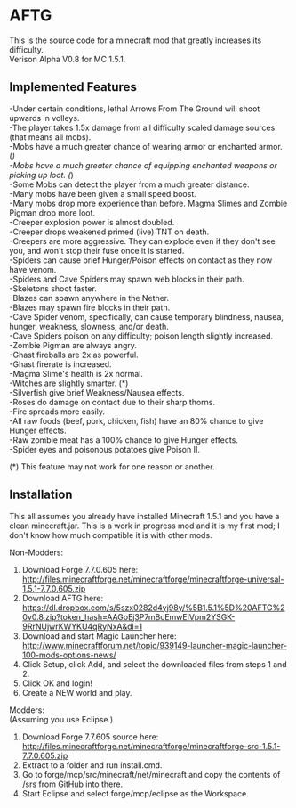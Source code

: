 AFTG
====
This is the source code for a minecraft mod that greatly increases its difficulty.  
Verison Alpha V0.8 for MC 1.5.1.  

Implemented Features 
---------------------
-Under certain conditions, lethal Arrows From The Ground will shoot upwards in volleys.  
-The player takes 1.5x damage from all difficulty scaled damage sources (that means all mobs).  
-Mobs have a much greater chance of wearing armor or enchanted armor.  (*)  
-Mobs have a much greater chance of equipping enchanted weapons or picking up loot.  (*)  
-Some Mobs can detect the player from a much greater distance.  
-Many mobs have been given a small speed boost.  
-Many mobs drop more experience than before. Magma Slimes and Zombie Pigman drop more loot.  
-Creeper explosion power is almost doubled.  
-Creeper drops weakened primed (live) TNT on death.  
-Creepers are more aggressive. They can explode even if they don't see you, and won't stop their fuse once it is started.  
-Spiders can cause brief Hunger/Poison effects on contact as they now have venom.  
-Spiders and Cave Spiders may spawn web blocks in their path.  
-Skeletons shoot faster.  
-Blazes can spawn anywhere in the Nether.  
-Blazes may spawn fire blocks in their path.  
-Cave Spider venom, specifically, can cause temporary blindness, nausea, hunger, weakness, slowness, and/or death.  
-Cave Spiders poison on any difficulty; poison length slightly increased.  
-Zombie Pigman are always angry.   
-Ghast fireballs are 2x as powerful.  
-Ghast firerate is increased.  
-Magma Slime's health is 2x normal.  
-Witches are slightly smarter. (*)  
-Silverfish give brief Weakness/Nausea effects.  
-Roses do damage on contact due to their sharp thorns.  
-Fire spreads more easily.  
-All raw foods (beef, pork, chicken, fish) have an 80% chance to give Hunger effects.  
-Raw zombie meat has a 100% chance to give Hunger effects.  
-Spider eyes and poisonous potatoes give Poison II. 

(*) This feature may not work for one reason or another.

Installation
--------------
This all assumes you already have installed Minecraft 1.5.1 and you have a clean minecraft.jar. This is a work in progress mod and it is my first mod; I don't know how much compatible it is with other mods.  

Non-Modders:  
1. Download Forge 7.7.0.605 here: 
http://files.minecraftforge.net/minecraftforge/minecraftforge-universal-1.5.1-7.7.0.605.zip  
2. Download AFTG here: https://dl.dropbox.com/s/5szx0282d4yj98y/%5B1.5.1%5D%20AFTG%20v0.8.zip?token_hash=AAGoEj3P7mBcEmwElVpm2YSGK-9RrNUjwrKWYKU4qRyNxA&dl=1  
3. Download and start Magic Launcher here: http://www.minecraftforum.net/topic/939149-launcher-magic-launcher-100-mods-options-news/  
4. Click Setup, click Add, and select the downloaded files from steps 1 and 2.  
5. Click OK and login!  
6. Create a NEW world and play. 

Modders:  
(Assuming you use Eclipse.)  
1. Download Forge 7.7.605 source here: http://files.minecraftforge.net/minecraftforge/minecraftforge-src-1.5.1-7.7.0.605.zip  
2. Extract to a folder and run install.cmd.  
3. Go to forge/mcp/src/minecraft/net/minecraft and copy the contents of /srs from GitHub into there.  
4. Start Eclipse and select forge/mcp/eclipse as the Workspace.







